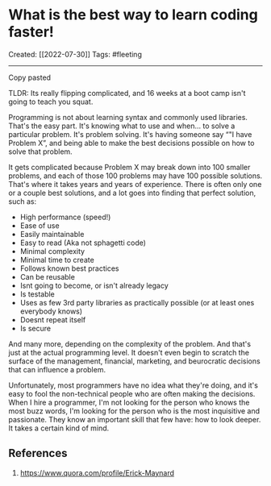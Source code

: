 

# What is the best way to learn coding faster!
Created:  [[2022-07-30]]
Tags: #fleeting 

---
Copy pasted

TLDR: Its really flipping complicated, and 16 weeks at a boot camp isn't going to teach you squat.

Programming is not about learning syntax and commonly used libraries. That's the easy part. It's knowing what to use and when… to solve a particular problem. It's problem solving. It's having someone say “"I have Problem X”, and being able to make the best decisions possible on how to solve that problem.

It gets complicated because Problem X may break down into 100 smaller problems, and each of those 100 problems may have 100 possible solutions. That's where it takes years and years of experience. There is often only one or a couple best solutions, and a lot goes into finding that perfect solution, such as:

-   High performance (speed!)
-   Ease of use
-   Easily maintainable
-   Easy to read (Aka not sphagetti code)
-   Minimal complexity
-   Minimal time to create
-   Follows known best practices
-   Can be reusable
-   Isnt going to become, or isn't already legacy
-   Is testable
-   Uses as few 3rd party libraries as practically possible (or at least ones everybody knows)
-   Doesnt repeat itself
-   Is secure

And many more, depending on the complexity of the problem. And that's just at the actual programming level. It doesn't even begin to scratch the surface of the management, financial, marketing, and beurocratic decisions that can influence a problem.

Unfortunately, most programmers have no idea what they're doing, and it's easy to fool the non-technical people who are often making the decisions. When I hire a programmer, I'm not looking for the person who knows the most buzz words, I'm looking for the person who is the most inquisitive and passionate. They know an important skill that few have: how to look deeper. It takes a certain kind of mind.










## References
1. https://www.quora.com/profile/Erick-Maynard